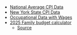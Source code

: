 - [National Average CPI Data](https://data.bls.gov/timeseries/CUSR0000SA0)
- [New York State CPI Data]()
- [Occupational Data with Wages](https://www.bls.gov/oes/tables.htm)
- [2025 Family budget calculator](fbc_data_2025.xlsx)
  - [Source](https://www.epi.org/resources/budget/?utm_source=chatgpt.com)
